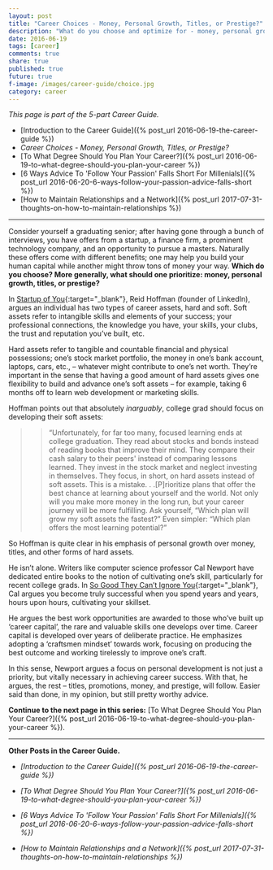 ```yaml
---
layout: post
title: "Career Choices - Money, Personal Growth, Titles, or Prestige?"
description: "What do you choose and optimize for - money, personal growth, titles, or prestige?"
date: 2016-06-19
tags: [career]
comments: true
share: true
published: true
future: true
f-image: /images/career-guide/choice.jpg
category: career
---
```


_This page is part of the 5-part Career Guide._
* [Introduction to the Career Guide]({% post_url 2016-06-19-the-career-guide %})
* _Career Choices - Money, Personal Growth, Titles, or Prestige?_
* [To What Degree Should You Plan Your Career?]({% post_url 2016-06-19-to-what-degree-should-you-plan-your-career %})
* [6 Ways Advice To 'Follow Your Passion' Falls Short For Millenials]({% post_url 2016-06-20-6-ways-follow-your-passion-advice-falls-short %})
* [How to Maintain Relationships and a Network]({% post_url 2017-07-31-thoughts-on-how-to-maintain-relationships %})



-----

Consider yourself a graduating senior; after having gone through a bunch of interviews, you have offers from a startup, a finance firm, a prominent technology company, and an opportunity to pursue a masters. Naturally these offers come with different benefits; one may help you build your human capital while another might throw tons of money your way. **Which do you choose? More generally, what should one prioritize: money, personal growth, titles, or prestige?**

In [Startup of You](https://www.amazon.com/gp/product/0307888908/ref=as_li_tl?ie=UTF8&camp=1789&creative=9325&creativeASIN=0307888908&linkCode=as2&tag=amazon05b3-20&linkId=759863cb7d22362f4acdbf7144bffa30){:target="_blank"}, Reid Hoffman (founder of LinkedIn), argues an individual has two types of career assets, hard and soft. Soft assets refer to intangible skills and elements of your success; your professional connections, the knowledge you have, your skills, your clubs, the trust and reputation you’ve built, etc.

Hard assets refer to tangible and countable financial and physical possessions; one’s stock market portfolio, the money in one’s bank account, laptops, cars, etc., – whatever might contribute to one’s net worth. They’re important in the sense that having a good amount of hard assets gives one flexibility to build and advance one’s soft assets – for example, taking 6 months off to learn web development or marketing skills. 

Hoffman points out that absolutely *inarguably*, college grad should focus on developing their soft assets: 

> > “Unfortunately, for far too many, focused learning ends at college graduation. They read about stocks and bonds instead of reading books that improve their mind. They compare their cash salary to their peers' instead of comparing lessons learned. They invest in the stock market and neglect investing in themselves. They focus, in short, on hard assets instead of soft assets. This is a mistake. . .[P]rioritize plans that offer the best chance at learning about yourself and the world. Not only will you make more money in the long run, but your career journey will be more fulfilling. Ask yourself, “Which plan will grow my soft assets the fastest?” Even simpler: “Which plan offers the most learning potential?”
 
So Hoffman is quite clear in his emphasis of personal growth over money, titles, and other forms of hard assets. 

He isn’t alone. Writers like computer science professor Cal Newport have dedicated entire books to the notion of cultivating one’s skill, particularly for recent college grads. In [So Good They Can’t Ignore You](https://www.amazon.com/gp/product/1455509124/ref=as_li_tl?ie=UTF8&camp=1789&creative=9325&creativeASIN=1455509124&linkCode=as2&tag=amazon05b3-20&linkId=f9237c07380551d2e25ff3b638ef4897){:target="_blank"}, Cal argues you become truly successful when you spend years and years, hours upon hours, cultivating your skillset. 

He argues the best work opportunities are awarded to those who’ve built up ‘career capital’, the rare and valuable skills one develops over time. Career capital is developed over years of deliberate practice. He emphasizes adopting a ‘craftsmen mindset’ towards work, focusing on producing the best outcome and working tirelessly to improve one’s craft.

In this sense, Newport argues a focus on personal development is not just a priority, but vitally necessary in achieving career success. With that, he argues, the rest – titles, promotions, money, and prestige, will follow. Easier said than done, in my opinion, but still pretty worthy advice. 

__Continue to the next page in this series:__ [To What Degree Should You Plan Your Career?]({% post_url 2016-06-19-to-what-degree-should-you-plan-your-career %}).

---

__Other Posts in the Career Guide.__
* _[Introduction to the Career Guide]({% post_url 2016-06-19-the-career-guide %})_

* _[To What Degree Should You Plan Your Career?]({% post_url 2016-06-19-to-what-degree-should-you-plan-your-career %})_

* _[6 Ways Advice To 'Follow Your Passion' Falls Short For Millenials]({% post_url 2016-06-20-6-ways-follow-your-passion-advice-falls-short %})_

* _[How to Maintain Relationships and a Network]({% post_url 2017-07-31-thoughts-on-how-to-maintain-relationships %})_

